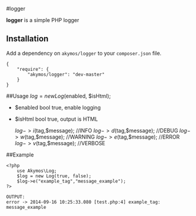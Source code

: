#logger

**logger** is a simple PHP logger

## Installation

Add a dependency on `akymos/logger` to your `composer.json` file.

    {
        "require": {
            "akymos/logger": "dev-master"
        }
    }

##Usage
    $log = new Log($enabled, $isHtml);

* $enabled  bool  true, enable logging
* $isHtml   bool  true, output is HTML


    $log->i($tag,$message); //INFO
    $log->d($tag,$message); //DEBUG
    $log->w($tag,$message); //WARNING
    $log->e($tag,$message); //ERROR
    $log->v($tag,$message); //VERBOSE

##Example

    <?php
        use Akymos\Log;
        $log = new Log(true, false);
        $log->e("example_tag","message_example");
    ?>

    OUTPUT:
    error -> 2014-09-16 10:25:33.080 [test.php:4] example_tag: message_example
